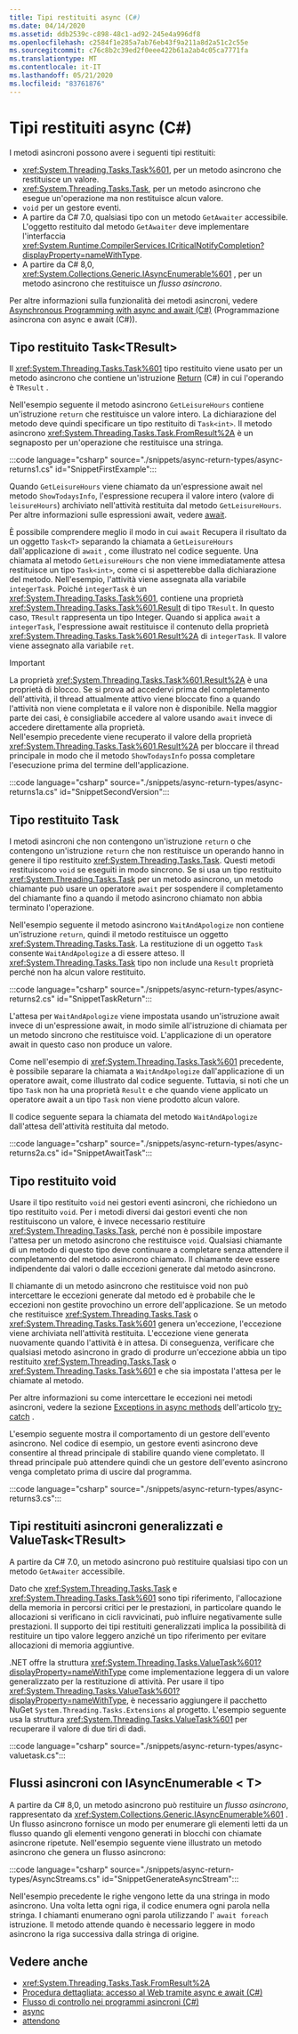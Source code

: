 ```yaml
---
title: Tipi restituiti async (C#)
ms.date: 04/14/2020
ms.assetid: ddb2539c-c898-48c1-ad92-245e4a996df8
ms.openlocfilehash: c2584f1e285a7ab76eb43f9a211a8d2a51c2c55e
ms.sourcegitcommit: c76c8b2c39ed2f0eee422b61a2ab4c05ca7771fa
ms.translationtype: MT
ms.contentlocale: it-IT
ms.lasthandoff: 05/21/2020
ms.locfileid: "83761876"
---
```

# <a name="async-return-types-c"></a>Tipi restituiti async (C#)

I metodi asincroni possono avere i seguenti tipi restituiti:

- <xref:System.Threading.Tasks.Task%601>, per un metodo asincrono che restituisce un valore.
- <xref:System.Threading.Tasks.Task>, per un metodo asincrono che esegue un'operazione ma non restituisce alcun valore.
- `void` per un gestore eventi.
- A partire da C# 7.0, qualsiasi tipo con un metodo `GetAwaiter` accessibile. L'oggetto restituito dal metodo `GetAwaiter` deve implementare l'interfaccia <xref:System.Runtime.CompilerServices.ICriticalNotifyCompletion?displayProperty=nameWithType>.
- A partire da C# 8,0, <xref:System.Collections.Generic.IAsyncEnumerable%601> , per un metodo asincrono che restituisce un *flusso asincrono*.

Per altre informazioni sulla funzionalità dei metodi asincroni, vedere [Asynchronous Programming with async and await (C#)](./index.md) (Programmazione asincrona con async e await (C#)).  
  
## <a name="tasktresult-return-type"></a>Tipo restituito  Task\<TResult\>  
Il <xref:System.Threading.Tasks.Task%601> tipo restituito viene usato per un metodo asincrono che contiene un'istruzione [Return](../../../language-reference/keywords/return.md) (C#) in cui l'operando è `TResult` .  
  
Nell'esempio seguente il metodo asincrono `GetLeisureHours` contiene un'istruzione `return` che restituisce un valore intero. La dichiarazione del metodo deve quindi specificare un tipo restituito di `Task<int>`.  Il metodo asincrono <xref:System.Threading.Tasks.Task.FromResult%2A> è un segnaposto per un'operazione che restituisce una stringa.
  
:::code language="csharp" source="./snippets/async-return-types/async-returns1.cs" id="SnippetFirstExample":::

Quando `GetLeisureHours` viene chiamato da un'espressione await nel metodo `ShowTodaysInfo`, l'espressione recupera il valore intero (valore di `leisureHours`) archiviato nell'attività restituita dal metodo `GetLeisureHours`. Per altre informazioni sulle espressioni await, vedere [await](../../../language-reference/operators/await.md).  
  
È possibile comprendere meglio il modo in cui `await` Recupera il risultato da un oggetto `Task<T>` separando la chiamata a `GetLeisureHours` dall'applicazione di `await` , come illustrato nel codice seguente. Una chiamata al metodo `GetLeisureHours` che non viene immediatamente attesa restituisce un tipo `Task<int>`, come ci si aspetterebbe dalla dichiarazione del metodo. Nell'esempio, l'attività viene assegnata alla variabile `integerTask`. Poiché `integerTask` è un <xref:System.Threading.Tasks.Task%601>, contiene una proprietà <xref:System.Threading.Tasks.Task%601.Result> di tipo `TResult`. In questo caso, `TResult` rappresenta un tipo Integer. Quando si applica `await` a `integerTask`, l'espressione await restituisce il contenuto della proprietà <xref:System.Threading.Tasks.Task%601.Result%2A> di `integerTask`. Il valore viene assegnato alla variabile `ret`.  
  
> [!IMPORTANT]
> La proprietà <xref:System.Threading.Tasks.Task%601.Result%2A> è una proprietà di blocco. Se si prova ad accedervi prima del completamento dell'attività, il thread attualmente attivo viene bloccato fino a quando l'attività non viene completata e il valore non è disponibile. Nella maggior parte dei casi, è consigliabile accedere al valore usando `await` invece di accedere direttamente alla proprietà. <br/> Nell'esempio precedente viene recuperato il valore della proprietà <xref:System.Threading.Tasks.Task%601.Result%2A> per bloccare il thread principale in modo che il metodo `ShowTodaysInfo` possa completare l'esecuzione prima del termine dell'applicazione.  

:::code language="csharp" source="./snippets/async-return-types/async-returns1a.cs" id="SnippetSecondVersion":::

## <a name="task-return-type"></a>Tipo restituito Task  
I metodi asincroni che non contengono un'istruzione `return` o che contengono un'istruzione `return` che non restituisce un operando hanno in genere il tipo restituito <xref:System.Threading.Tasks.Task>. Questi metodi restituiscono `void` se eseguiti in modo sincrono. Se si usa un tipo restituito <xref:System.Threading.Tasks.Task> per un metodo asincrono, un metodo chiamante può usare un operatore `await` per sospendere il completamento del chiamante fino a quando il metodo asincrono chiamato non abbia terminato l'operazione.  
  
Nell'esempio seguente il metodo asincrono `WaitAndApologize` non contiene un'istruzione `return`, quindi il metodo restituisce un oggetto <xref:System.Threading.Tasks.Task>. La restituzione di un oggetto `Task` consente `WaitAndApologize` a di essere atteso. Il <xref:System.Threading.Tasks.Task> tipo non include una `Result` proprietà perché non ha alcun valore restituito.  

:::code language="csharp" source="./snippets/async-return-types/async-returns2.cs" id="SnippetTaskReturn":::

L'attesa per `WaitAndApologize` viene impostata usando un'istruzione await invece di un'espressione await, in modo simile all'istruzione di chiamata per un metodo sincrono che restituisce void. L'applicazione di un operatore await in questo caso non produce un valore.  
  
Come nell'esempio di <xref:System.Threading.Tasks.Task%601> precedente, è possibile separare la chiamata a `WaitAndApologize` dall'applicazione di un operatore await, come illustrato dal codice seguente. Tuttavia, si noti che un tipo `Task` non ha una proprietà `Result` e che quando viene applicato un operatore await a un tipo `Task` non viene prodotto alcun valore.  
  
Il codice seguente separa la chiamata del metodo `WaitAndApologize` dall'attesa dell'attività restituita dal metodo.  

:::code language="csharp" source="./snippets/async-return-types/async-returns2a.cs" id="SnippetAwaitTask":::

## <a name="void-return-type"></a>Tipo restituito void

Usare il tipo restituito `void` nei gestori eventi asincroni, che richiedono un tipo restituito `void`. Per i metodi diversi dai gestori eventi che non restituiscono un valore, è invece necessario restituire <xref:System.Threading.Tasks.Task>, perché non è possibile impostare l'attesa per un metodo asincrono che restituisce `void`. Qualsiasi chiamante di un metodo di questo tipo deve continuare a completare senza attendere il completamento del metodo asincrono chiamato. Il chiamante deve essere indipendente dai valori o dalle eccezioni generate dal metodo asincrono.  
  
Il chiamante di un metodo asincrono che restituisce void non può intercettare le eccezioni generate dal metodo ed è probabile che le eccezioni non gestite provochino un errore dell'applicazione. Se un metodo che restituisce <xref:System.Threading.Tasks.Task> o <xref:System.Threading.Tasks.Task%601> genera un'eccezione, l'eccezione viene archiviata nell'attività restituita. L'eccezione viene generata nuovamente quando l'attività è in attesa. Di conseguenza, verificare che qualsiasi metodo asincrono in grado di produrre un'eccezione abbia un tipo restituito <xref:System.Threading.Tasks.Task> o <xref:System.Threading.Tasks.Task%601> e che sia impostata l'attesa per le chiamate al metodo.  
  
Per altre informazioni su come intercettare le eccezioni nei metodi asincroni, vedere la sezione [Exceptions in async methods](../../../language-reference/keywords/try-catch.md#exceptions-in-async-methods) dell'articolo [try-catch](../../../language-reference/keywords/try-catch.md) .  
  
L'esempio seguente mostra il comportamento di un gestore dell'evento asincrono. Nel codice di esempio, un gestore eventi asincrono deve consentire al thread principale di stabilire quando viene completato. Il thread principale può attendere quindi che un gestore dell'evento asincrono venga completato prima di uscire dal programma.

:::code language="csharp" source="./snippets/async-return-types/async-returns3.cs":::

## <a name="generalized-async-return-types-and-valuetasktresult"></a>Tipi restituiti asincroni generalizzati e ValueTask\<TResult\>

A partire da C# 7.0, un metodo asincrono può restituire qualsiasi tipo con un metodo `GetAwaiter` accessibile.

Dato che <xref:System.Threading.Tasks.Task> e <xref:System.Threading.Tasks.Task%601> sono tipi riferimento, l'allocazione della memoria in percorsi critici per le prestazioni, in particolare quando le allocazioni si verificano in cicli ravvicinati, può influire negativamente sulle prestazioni. Il supporto dei tipi restituiti generalizzati implica la possibilità di restituire un tipo valore leggero anziché un tipo riferimento per evitare allocazioni di memoria aggiuntive.

.NET offre la struttura <xref:System.Threading.Tasks.ValueTask%601?displayProperty=nameWithType> come implementazione leggera di un valore generalizzato per la restituzione di attività. Per usare il tipo <xref:System.Threading.Tasks.ValueTask%601?displayProperty=nameWithType>, è necessario aggiungere il pacchetto NuGet `System.Threading.Tasks.Extensions` al progetto. L'esempio seguente usa la struttura <xref:System.Threading.Tasks.ValueTask%601> per recuperare il valore di due tiri di dadi.
  
:::code language="csharp" source="./snippets/async-return-types/async-valuetask.cs":::

## <a name="async-streams-with-iasyncenumerablet"></a>Flussi asincroni con IAsyncEnumerable \< T\>

A partire da C# 8,0, un metodo asincrono può restituire un *flusso asincrono*, rappresentato da <xref:System.Collections.Generic.IAsyncEnumerable%601> . Un flusso asincrono fornisce un modo per enumerare gli elementi letti da un flusso quando gli elementi vengono generati in blocchi con chiamate asincrone ripetute. Nell'esempio seguente viene illustrato un metodo asincrono che genera un flusso asincrono:

:::code language="csharp" source="./snippets/async-return-types/AsyncStreams.cs" id="SnippetGenerateAsyncStream":::

Nell'esempio precedente le righe vengono lette da una stringa in modo asincrono. Una volta letta ogni riga, il codice enumera ogni parola nella stringa. I chiamanti enumerano ogni parola utilizzando l' `await foreach` istruzione. Il metodo attende quando è necessario leggere in modo asincrono la riga successiva dalla stringa di origine.

## <a name="see-also"></a>Vedere anche

- <xref:System.Threading.Tasks.Task.FromResult%2A>
- [Procedura dettagliata: accesso al Web tramite async e await (C#)](./walkthrough-accessing-the-web-by-using-async-and-await.md)
- [Flusso di controllo nei programmi asincroni (C#)](./control-flow-in-async-programs.md)
- [async](../../../language-reference/keywords/async.md)
- [attendono](../../../language-reference/operators/await.md)
